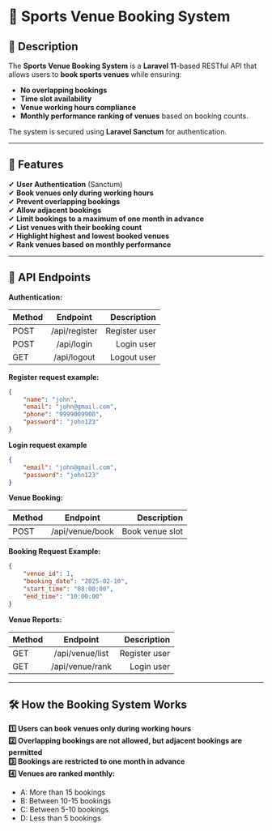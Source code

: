 # 🏸 Sports Venue Booking System

## 📜 Description
The **Sports Venue Booking System** is a **Laravel 11**-based RESTful API that allows users to **book sports venues** while ensuring:
- **No overlapping bookings**
- **Time slot availability**
- **Venue working hours compliance**
- **Monthly performance ranking of venues** based on booking counts.

The system is secured using **Laravel Sanctum** for authentication.

---

## 🚀 Features
✔ **User Authentication** (Sanctum)  
✔ **Book venues only during working hours**  
✔ **Prevent overlapping bookings**  
✔ **Allow adjacent bookings**  
✔ **Limit bookings to a maximum of one month in advance**  
✔ **List venues with their booking count**  
✔ **Highlight highest and lowest booked venues**  
✔ **Rank venues based on monthly performance**

---

## 📌 API Endpoints

**Authentication:**

| Method        | Endpoint      | Description  |
| ------------- |:-------------:| ------------:|
| POST          | /api/register | Register user|
| POST          | /api/login    | Login user   |
| GET           | /api/logout   | Logout user  |

**Register request example:**
```json
{
    "name": "john",
    "email": "john@gmail.com",
    "phone": "9999009900",
    "password": "john123"
}
```
**Login request example**
```json
{
    "email": "john@gmail.com",
    "password": "john123"
}
```

**Venue Booking:**

| Method        | Endpoint        | Description    |
| ------------- |:---------------:| --------------:|
| POST          | /api/venue/book | Book venue slot|

**Booking Request Example:**
```json
{
    "venue_id": 1,
    "booking_date": "2025-02-10",
    "start_time": "08:00:00",
    "end_time": "10:00:00"
}
```
**Venue Reports:**

| Method        | Endpoint        | Description  |
| ------------- |:---------------:| ------------:|
| GET           | /api/venue/list | Register user|
| GET           | /api/venue/rank | Login user   |

---
## 🛠 How the Booking System Works

 **1️⃣ Users can book venues only during working hours**  
 **2️⃣ Overlapping bookings are not allowed, but adjacent bookings are permitted**  
 **3️⃣ Bookings are restricted to one month in advance**  
 **4️⃣ Venues are ranked monthly:**
* A: More than 15 bookings
* B: Between 10-15 bookings
* C: Between 5-10 bookings
* D: Less than 5 bookings
